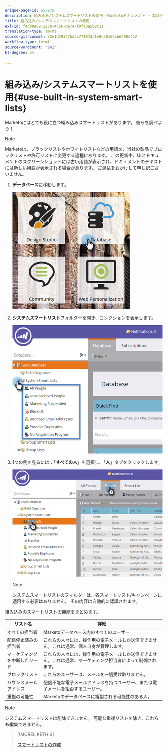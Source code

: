 ```yaml
---
unique-page-id: 557275
description: 組み込み/システムスマートリストの使用 —Marketoドキュメント — 製品ドキュメント
title: 組み込み/システムスマートリストの使用
exl-id: f4db0e02-2250-4c56-ba74-f9fa8a5b9c11
translation-type: tm+mt
source-git-commit: 72e1d29347bd5b77107da1e9c30169cb6490c432
workflow-type: tm+mt
source-wordcount: '242'
ht-degree: 5%

---
```


# 組み込み/システムスマートリストを使用{#use-built-in-system-smart-lists}

Marketoにはとても役に立つ組み込みスマートリストがあります。 彼らを調べよう！

>[!NOTE]
>
>Marketoは、ブラックリストやホワイトリストなどの用語を、当社の製品でブロックリストや許可リストに変更する過程にあります。 この更新中、UIとドキュメントのスクリーンショットには古い用語が表示され、ドキュメントのテキストには新しい用語が表示される場合があります。 ご混乱をおかけして申し訳ございません。

1. **データベース**&#x200B;に移動します。

   ![](assets/db.png)

1. **システムスマートリスト**&#x200B;フォルダーを開き、コレクションを表示します。

   ![](assets/two.png)

1. 1つの例を見るには：「**すべての人**」を選択し、「**人**」タブをクリックします。

   ![](assets/three.png)

   >[!NOTE]
   >
   >システムスマートリストのフィルターは、各スマートリスト/キャンペーンに適用する必要はありません。 その内容は自動的に認識されます。

組み込みのスマートリストの機能をまとめます。

| リスト名 | 詳細 |
|---|---|
| すべての担当者 | Marketoデータベース内のすべてのユーザー |
| 配信停止済みの担当者 | これらの人々には、操作用の電子メールしか送信できません。これは通常、個人自身が管理します。 |
| マーケティングを中断したリード | これらの人々には、操作用の電子メールしか送信できません。これは通常、マーケティング担当者によって制御されます。 |
| ブロックリスト | これらのユーザーは、メールを一切受け取りません。 |
| バウンスメールアドレス | 配信不能な電子メールアドレスを持つユーザー、または電子メールを拒否するユーザー。 |
| 重複の可能性 | Marketoのデータベースに複製される可能性のある人。 |

>[!NOTE]
>
>システムスマートリストは削除できません。 可能な重複リストを除き、これらも編集できません。

>[!MORELIKETHIS]
>
>[スマートリストの作成](/help/marketo/product-docs/core-marketo-concepts/smart-lists-and-static-lists/creating-a-smart-list/create-a-smart-list.md)
